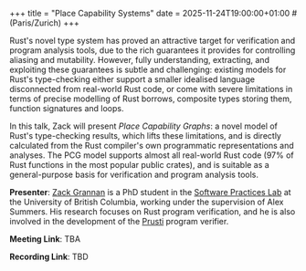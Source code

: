 +++
title = "Place Capability Systems"
date = 2025-11-24T19:00:00+01:00 # (Paris/Zurich)
+++

Rust's novel type system has proved an attractive target for verification and
program analysis tools, due to the rich guarantees it provides for controlling
aliasing and mutability. However, fully understanding, extracting, and
exploiting these guarantees is subtle and challenging: existing models for
Rust's type-checking either support a smaller idealised language disconnected
from real-world Rust code, or come with severe limitations in terms of precise
modelling of Rust borrows, composite types storing them, function signatures and
loops.

In this talk, Zack will present *Place Capability Graphs*: a novel model of Rust's
type-checking results, which lifts these limitations, and is directly calculated
from the Rust compiler's own programmatic representations and analyses. The PCG
model supports almost all real-world Rust code (97% of Rust functions in the
most popular public crates), and is suitable as a general-purpose basis for
verification and program analysis tools.

**Presenter**: [Zack Grannan](https://zackg.me) is a PhD student in the [Software
Practices Lab](https://spl.cs.ubc.ca) at the University of British Columbia,
working under the supervision of Alex Summers. His research focuses on Rust
program verification, and he is also involved in the development of the
[Prusti](http://prusti.org/) program verifier.

**Meeting Link**: TBA

**Recording Link**: TBD

